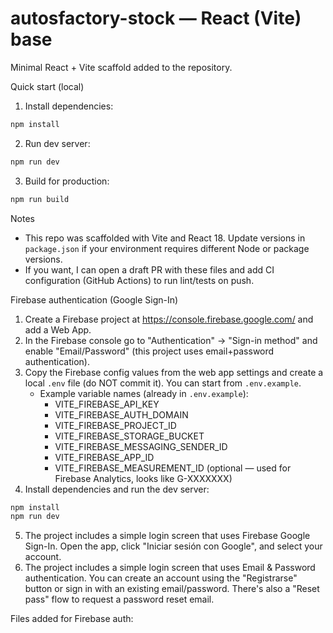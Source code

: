 # autosfactory-stock — React (Vite) base
 
Minimal React + Vite scaffold added to the repository.
 
Quick start (local)
 
1. Install dependencies:

```zsh
npm install
```

2. Run dev server:

```zsh
npm run dev
```

3. Build for production:

```zsh
npm run build
```

Notes
 - This repo was scaffolded with Vite and React 18. Update versions in `package.json` if your environment requires different Node or package versions.
 - If you want, I can open a draft PR with these files and add CI configuration (GitHub Actions) to run lint/tests on push.

Firebase authentication (Google Sign-In)

1. Create a Firebase project at https://console.firebase.google.com/ and add a Web App.
2. In the Firebase console go to "Authentication" → "Sign-in method" and enable "Email/Password" (this project uses email+password authentication).
3. Copy the Firebase config values from the web app settings and create a local `.env` file (do NOT commit it). You can start from `.env.example`.
	 - Example variable names (already in `.env.example`):
		 - VITE_FIREBASE_API_KEY
		 - VITE_FIREBASE_AUTH_DOMAIN
		 - VITE_FIREBASE_PROJECT_ID
		 - VITE_FIREBASE_STORAGE_BUCKET
		 - VITE_FIREBASE_MESSAGING_SENDER_ID
	 	 - VITE_FIREBASE_APP_ID
	 	 - VITE_FIREBASE_MEASUREMENT_ID (optional — used for Firebase Analytics, looks like G-XXXXXXX)
4. Install dependencies and run the dev server:

```zsh
npm install
npm run dev
```

5. The project includes a simple login screen that uses Firebase Google Sign-In. Open the app, click "Iniciar sesión con Google", and select your account.
5. The project includes a simple login screen that uses Email & Password authentication. You can create an account using the "Registrarse" button or sign in with an existing email/password. There's also a "Reset pass" flow to request a password reset email.

Files added for Firebase auth:
